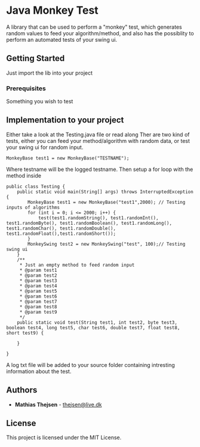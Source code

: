 # Java Monkey Test
A library that can be used to perform a "monkey" test, which generates random values to feed your algorithm/method, and also has the possiblity to perform an automated tests of your swing ui.

## Getting Started
Just import the lib into your project

### Prerequisites
Something you wish to test
## Implementation to your project
Either take a look at the Testing.java file or read along
Ther are two kind of tests, either you can feed your method/algorithm with random data, or test your swing ui for random input.
```
MonkeyBase test1 = new MonkeyBase("TESTNAME");
```
Where testname will be the logged testname.
Then setup a for loop with the method inside
```
public class Testing {
	public static void main(String[] args) throws InterruptedException {
		MonkeyBase test1 = new MonkeyBase("test1",2000); // Testing inputs of algorithms
		for (int i = 0; i <= 2000; i++) {
			test(test1.randomString(), test1.randomInt(), test1.randomByte(), test1.randomBoolean(), test1.randomLong(), test1.randomChar(), test1.randomDouble(), test1.randomFloat(),test1.randomShort());
		}
		MonkeySwing test2 = new MonkeySwing("test", 100);// Testing swing ui
	}
	/**
	 * Just an empty method to feed random input
	 * @param test1
	 * @param test2
	 * @param test3
	 * @param test4
	 * @param test5
	 * @param test6
	 * @param test7
	 * @param test8
	 * @param test9
	 */
	public static void test(String test1, int test2, byte test3, boolean test4, long test5, char test6, double test7, float test8, short test9) {

	}

}
```

A log txt file will be added to your source folder containing intresting information about the test.
## Authors

* **Mathias Thejsen** - thejsen@live.dk

## License

This project is licensed under the MIT License.


